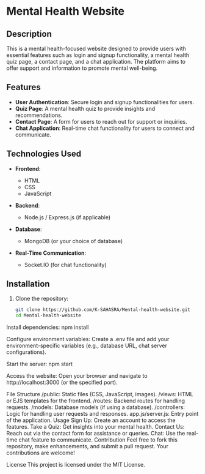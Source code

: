 # Mental Health Website  

## Description  
This is a mental health-focused website designed to provide users with essential features such as login and signup functionality, a mental health quiz page, a contact page, and a chat application. The platform aims to offer support and information to promote mental well-being.  

## Features  
- **User Authentication**: Secure login and signup functionalities for users.  
- **Quiz Page**: A mental health quiz to provide insights and recommendations.  
- **Contact Page**: A form for users to reach out for support or inquiries.  
- **Chat Application**: Real-time chat functionality for users to connect and communicate.  

## Technologies Used  
- **Frontend**:  
  - HTML  
  - CSS  
  - JavaScript  

- **Backend**:  
  - Node.js / Express.js (if applicable)  

- **Database**:  
  - MongoDB (or your choice of database)  

- **Real-Time Communication**:  
  - Socket.IO (for chat functionality)  

## Installation  

1. Clone the repository:  
   ```bash  
   git clone https://github.com/K-SAHASRA/Mental-health-website.git  
   cd Mental-health-website  


Install dependencies:
npm install  


Configure environment variables:
Create a .env file and add your environment-specific variables (e.g., database URL, chat server configurations).

Start the server:
npm start  

Access the website:
Open your browser and navigate to http://localhost:3000 (or the specified port).

File Structure
/public: Static files (CSS, JavaScript, images).
/views: HTML or EJS templates for the frontend.
/routes: Backend routes for handling requests.
/models: Database models (if using a database).
/controllers: Logic for handling user requests and responses.
app.js/server.js: Entry point of the application.
Usage
Sign Up: Create an account to access the features.
Take a Quiz: Get insights into your mental health.
Contact Us: Reach out via the contact form for assistance or queries.
Chat: Use the real-time chat feature to communicate.
Contribution
Feel free to fork this repository, make enhancements, and submit a pull request. Your contributions are welcome!

License
This project is licensed under the MIT License.
